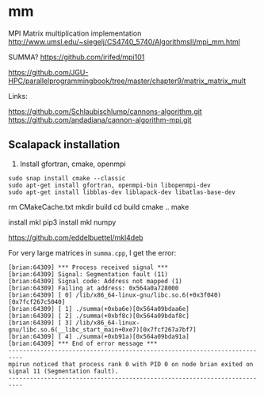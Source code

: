 # mm

MPI Matrix multiplication implementation
http://www.umsl.edu/~siegelj/CS4740_5740/AlgorithmsII/mpi_mm.html


SUMMA?
https://github.com/irifed/mpi101


https://github.com/JGU-HPC/parallelprogrammingbook/tree/master/chapter9/matrix_matrix_mult



Links:

https://github.com/Schlaubischlump/cannons-algorithm.git 
https://github.com/andadiana/cannon-algorithm-mpi.git

## Scalapack installation
1. Install gfortran, cmake, openmpi
```
sudo snap install cmake --classic
sudo apt-get install gfortran, openmpi-bin libopenmpi-dev
sudo apt-get install libblas-dev liblapack-dev libatlas-base-dev 
```


rm CMakeCache.txt
mkdir build
cd build
cmake ..
make


install mkl
pip3 install mkl
numpy


https://github.com/eddelbuettel/mkl4deb






For very large matrices in `summa.cpp`, I get the error:
```
[brian:64309] *** Process received signal ***
[brian:64309] Signal: Segmentation fault (11)
[brian:64309] Signal code: Address not mapped (1)
[brian:64309] Failing at address: 0x564a0a728000
[brian:64309] [ 0] /lib/x86_64-linux-gnu/libc.so.6(+0x3f040)[0x7fcf267c5040]
[brian:64309] [ 1] ./summa(+0xba6e)[0x564a09bdaa6e]
[brian:64309] [ 2] ./summa(+0xbf8c)[0x564a09bdaf8c]
[brian:64309] [ 3] /lib/x86_64-linux-gnu/libc.so.6(__libc_start_main+0xe7)[0x7fcf267a7bf7]
[brian:64309] [ 4] ./summa(+0xb91a)[0x564a09bda91a]
[brian:64309] *** End of error message ***
--------------------------------------------------------------------------
mpirun noticed that process rank 0 with PID 0 on node brian exited on signal 11 (Segmentation fault).
--------------------------------------------------------------------------
```